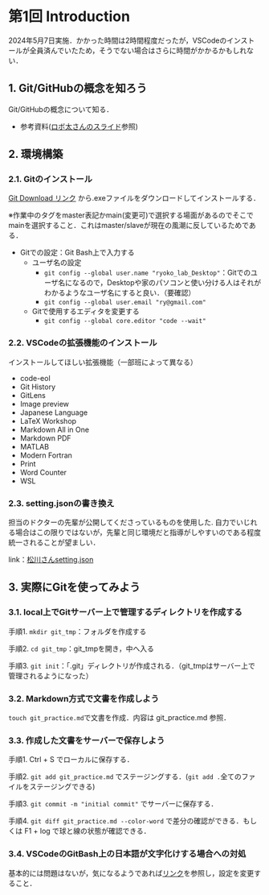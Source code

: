 # 第1回 Introduction

2024年5月7日実施．かかった時間は2時間程度だったが，VSCodeのインストールが全員済んでいたため，そうでない場合はさらに時間がかかるかもしれない．

## 1. Git/GitHubの概念を知ろう

Git/GitHubの概念について知る．
- 参考資料([ロボ太さんのスライド](https://kaityo256.github.io/github/)参照)



## 2. 環境構築

### 2.1. Gitのインストール

 [Git Download リンク](https://git-scm.com/downloads) から.exeファイルをダウンロードしてインストールする．
 
 ※作業中のタグをmaster表記かmain(変更可)で選択する場面があるのでそこでmainを選択すること．これはmaster/slaveが現在の風潮に反しているためである．

- Gitでの設定：Git Bash上で入力する
  - ユーザ名の設定
    - `git config --global user.name "ryoko_lab_Desktop"`：Gitでのユーザ名になるので，Desktopや家のパソコンと使い分ける人はそれがわかるようなユーザ名にすると良い．（要確認）
    - `git config --global user.email "ry@gmail.com"`
  - Gitで使用するエディタを変更する
    - `git config --global core.editor "code --wait"`


### 2.2. VSCodeの拡張機能のインストール

インストールしてほしい拡張機能（一部班によって異なる）
- code-eol
- Git History
- GitLens
- Image preview
- Japanese Language
- LaTeX Workshop
- Markdown All in One
- Markdown PDF
- MATLAB
- Modern Fortran
- Print
- Word Counter
- WSL


### 2.3. setting.jsonの書き換え

担当のドクターの先輩が公開してくださっているものを使用した.
自力でいじれる場合はこの限りではないが，先輩と同じ環境だと指導がしやすいのである程度統一されることが望ましい．

link：[松川さんsetting.json](https://gist.github.com/Yuki-MATSUKAWA/465ecd0ebcbd157e48ac1e3619c9a08c)



## 3. 実際にGitを使ってみよう

### 3.1. local上でGitサーバー上で管理するディレクトリを作成する

手順1. `mkdir git_tmp`：フォルダを作成する

手順2. `cd git_tmp`：git_tmpを開き，中へ入る

手順3. `git init`：「.git」ディレクトリが作成される．（git_tmpはサーバー上で管理されるようになった）

### 3.2. Markdown方式で文書を作成しよう

`touch git_practice.md`で文書を作成．内容は git_practice.md 参照．

### 3.3. 作成した文書をサーバーで保存しよう

手順1. Ctrl + S でローカルに保存する．

手順2. `git add git_practice.md` でステージングする．(`git add .`全てのファイルをステージングできる)

手順3. `git commit -m "initial commit"` でサーバーに保存する．

手順4. `git diff git_practice.md --color-word` で差分の確認ができる．もしくは F1 + log で球と線の状態が確認できる．


### 3.4. VSCodeのGitBash上の日本語が文字化けする場合への対処

基本的には問題はないが，気になるようであれば[リンク](https://qiita.com/OharanD/items/616021c72f8890a429dd)を参照し，設定を変更すること．

